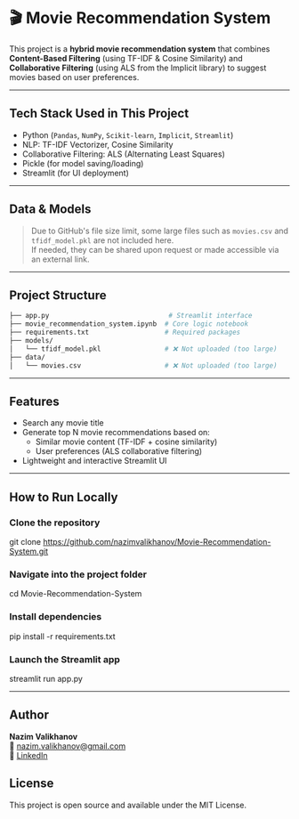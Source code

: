 # 🎬 Movie Recommendation System

This project is a **hybrid movie recommendation system** that combines  
**Content-Based Filtering** (using TF-IDF & Cosine Similarity) and  
**Collaborative Filtering** (using ALS from the Implicit library) to suggest movies based on user preferences.

---

## Tech Stack Used in This Project

- Python (`Pandas`, `NumPy`, `Scikit-learn`, `Implicit`, `Streamlit`)
- NLP: TF-IDF Vectorizer, Cosine Similarity
- Collaborative Filtering: ALS (Alternating Least Squares)
- Pickle (for model saving/loading)
- Streamlit (for UI deployment)

---

## Data & Models

> Due to GitHub's file size limit, some large files such as `movies.csv` and `tfidf_model.pkl` are not included here.  
> If needed, they can be shared upon request or made accessible via an external link.

---

## Project Structure

```bash
├── app.py                              # Streamlit interface
├── movie_recommendation_system.ipynb  # Core logic notebook
├── requirements.txt                   # Required packages
├── models/
│   └── tfidf_model.pkl                # ❌ Not uploaded (too large)
├── data/
│   └── movies.csv                     # ❌ Not uploaded (too large)
```

---

## Features

- Search any movie title
- Generate top N movie recommendations based on:
   - Similar movie content (TF-IDF + cosine similarity)
   - User preferences (ALS collaborative filtering)
- Lightweight and interactive Streamlit UI

---

## How to Run Locally

### Clone the repository
git clone https://github.com/nazimvalikhanov/Movie-Recommendation-System.git

### Navigate into the project folder
cd Movie-Recommendation-System

### Install dependencies
pip install -r requirements.txt

### Launch the Streamlit app
streamlit run app.py

---

## Author

**Nazim Valikhanov**  
📧 nazim.valikhanov@gmail.com  
🔗 [LinkedIn](https://linkedin.com/in/nazim-valikhanov)

## License
This project is open source and available under the MIT License.
